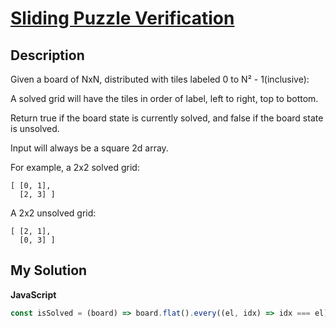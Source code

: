 # [Sliding Puzzle Verification](https://www.codewars.com/kata/5e28b3ff0acfbb001f348ccc)

## Description

Given a board of NxN, distributed with tiles labeled 0 to N² - 1(inclusive):

A solved grid will have the tiles in order of label, left to right, top to bottom.

Return true if the board state is currently solved, and false if the board state is unsolved.

Input will always be a square 2d array.

For example, a 2x2 solved grid:

```
[ [0, 1],
  [2, 3] ]
```

A 2x2 unsolved grid:

```
[ [2, 1],
  [0, 3] ]
```

## My Solution

**JavaScript**

```js
const isSolved = (board) => board.flat().every((el, idx) => idx === el);
```
